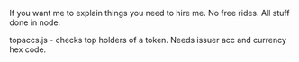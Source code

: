 If you want me to explain things you need to hire me. No free rides. All stuff done in node.

topaccs.js - checks top holders of a token. Needs issuer acc and currency hex code.
